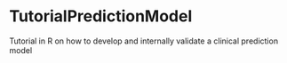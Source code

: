 # TutorialPredictionModel
Tutorial in R on how to develop and internally validate a clinical prediction model
